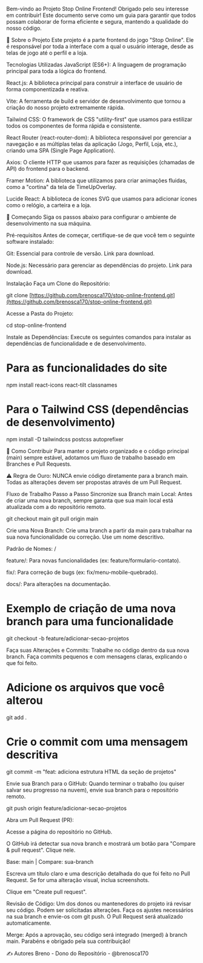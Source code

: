 Bem-vindo ao Projeto Stop Online Frontend!
Obrigado pelo seu interesse em contribuir! Este documento serve como um guia para garantir que todos possam colaborar de forma eficiente e segura, mantendo a qualidade do nosso código.

📖 Sobre o Projeto
Este projeto é a parte frontend do jogo "Stop Online". Ele é responsável por toda a interface com a qual o usuário interage, desde as telas de jogo até o perfil e a loja.

Tecnologias Utilizadas
JavaScript (ES6+): A linguagem de programação principal para toda a lógica do frontend.

React.js: A biblioteca principal para construir a interface de usuário de forma componentizada e reativa.

Vite: A ferramenta de build e servidor de desenvolvimento que tornou a criação do nosso projeto extremamente rápida.

Tailwind CSS: O framework de CSS "utility-first" que usamos para estilizar todos os componentes de forma rápida e consistente.

React Router (react-router-dom): A biblioteca responsável por gerenciar a navegação e as múltiplas telas da aplicação (Jogo, Perfil, Loja, etc.), criando uma SPA (Single Page Application).

Axios: O cliente HTTP que usamos para fazer as requisições (chamadas de API) do frontend para o backend.

Framer Motion: A biblioteca que utilizamos para criar animações fluidas, como a "cortina" da tela de TimeUpOverlay.

Lucide React: A biblioteca de ícones SVG que usamos para adicionar ícones como o relógio, a carteira e a loja.

🚀 Começando
Siga os passos abaixo para configurar o ambiente de desenvolvimento na sua máquina.

Pré-requisitos
Antes de começar, certifique-se de que você tem o seguinte software instalado:

Git: Essencial para controle de versão. Link para download.

Node.js: Necessário para gerenciar as dependências do projeto. Link para download.

Instalação
Faça um Clone do Repositório:

git clone [https://github.com/brenosca170/stop-online-frontend.git](https://github.com/brenosca170/stop-online-frontend.git)

Acesse a Pasta do Projeto:

cd stop-online-frontend

Instale as Dependências:
Execute os seguintes comandos para instalar as dependências de funcionalidade e de desenvolvimento.

# Para as funcionalidades do site
npm install react-icons react-tilt classnames

# Para o Tailwind CSS (dependências de desenvolvimento)
npm install -D tailwindcss postcss autoprefixer

🤝 Como Contribuir
Para manter o projeto organizado e o código principal (main) sempre estável, adotamos um fluxo de trabalho baseado em Branches e Pull Requests.

⚠️ Regra de Ouro: NUNCA envie código diretamente para a branch main. Todas as alterações devem ser propostas através de um Pull Request.

Fluxo de Trabalho Passo a Passo
Sincronize sua Branch main Local:
Antes de criar uma nova branch, sempre garanta que sua main local está atualizada com a do repositório remoto.

git checkout main
git pull origin main

Crie uma Nova Branch:
Crie uma branch a partir da main para trabalhar na sua nova funcionalidade ou correção. Use um nome descritivo.

Padrão de Nomes: <tipo>/<descricao-curta>

feature/: Para novas funcionalidades (ex: feature/formulario-contato).

fix/: Para correção de bugs (ex: fix/menu-mobile-quebrado).

docs/: Para alterações na documentação.

# Exemplo de criação de uma nova branch para uma funcionalidade
git checkout -b feature/adicionar-secao-projetos

Faça suas Alterações e Commits:
Trabalhe no código dentro da sua nova branch. Faça commits pequenos e com mensagens claras, explicando o que foi feito.

# Adicione os arquivos que você alterou
git add .

# Crie o commit com uma mensagem descritiva
git commit -m "feat: adiciona estrutura HTML da seção de projetos"

Envie sua Branch para o GitHub:
Quando terminar o trabalho (ou quiser salvar seu progresso na nuvem), envie sua branch para o repositório remoto.

git push origin feature/adicionar-secao-projetos

Abra um Pull Request (PR):

Acesse a página do repositório no GitHub.

O GitHub irá detectar sua nova branch e mostrará um botão para "Compare & pull request". Clique nele.

Base: main | Compare: sua-branch

Escreva um título claro e uma descrição detalhada do que foi feito no Pull Request. Se for uma alteração visual, inclua screenshots.

Clique em "Create pull request".

Revisão de Código:
Um dos donos ou mantenedores do projeto irá revisar seu código. Podem ser solicitadas alterações. Faça os ajustes necessários na sua branch e envie-os com git push. O Pull Request será atualizado automaticamente.

Merge:
Após a aprovação, seu código será integrado (merged) à branch main. Parabéns e obrigado pela sua contribuição!

✍️ Autores
Breno - Dono do Repositório - @brenosca170
